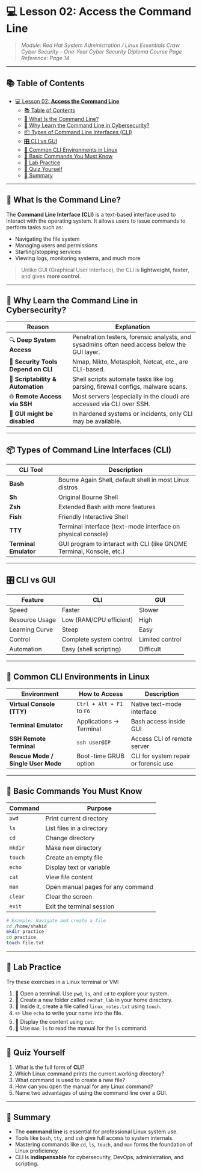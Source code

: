 # 💻 Lesson 02: **Access the Command Line**

> *Module: Red Hat System Administration / Linux Essentials*
> *Craw Cyber Security – One-Year Cyber Security Diploma Course*
> *Page Reference: Page 14*

---

## 📚 Table of Contents

- [💻 Lesson 02: **Access the Command Line**](#-lesson-02-access-the-command-line)
  - [📚 Table of Contents](#-table-of-contents)
  - [🎯 What Is the Command Line?](#-what-is-the-command-line)
  - [🧠 Why Learn the Command Line in Cybersecurity?](#-why-learn-the-command-line-in-cybersecurity)
  - [📦 Types of Command Line Interfaces (CLI)](#-types-of-command-line-interfaces-cli)
  - [🎛️ CLI vs GUI](#️-cli-vs-gui)
  - [🔑 Common CLI Environments in Linux](#-common-cli-environments-in-linux)
  - [🧰 Basic Commands You Must Know](#-basic-commands-you-must-know)
  - [🧪 Lab Practice](#-lab-practice)
  - [🧠 Quiz Yourself](#-quiz-yourself)
  - [📎 Summary](#-summary)

---

## 🎯 What Is the Command Line?

The **Command Line Interface (CLI)** is a text-based interface used to interact with the operating system. It allows users to issue commands to perform tasks such as:

- Navigating the file system
- Managing users and permissions
- Starting/stopping services
- Viewing logs, monitoring systems, and much more

> Unlike GUI (Graphical User Interface), the CLI is **lightweight, faster**, and gives **more control**.

---

## 🧠 Why Learn the Command Line in Cybersecurity?

| Reason                              | Explanation                                                                                  |
| ----------------------------------- | -------------------------------------------------------------------------------------------- |
| 🔍 **Deep System Access**           | Penetration testers, forensic analysts, and sysadmins often need access below the GUI layer. |
| 🧪 **Security Tools Depend on CLI** | Nmap, Nikto, Metasploit, Netcat, etc., are CLI-based.                                        |
| 📁 **Scriptability & Automation**   | Shell scripts automate tasks like log parsing, firewall configs, malware scans.              |
| 🌐 **Remote Access via SSH**        | Most servers (especially in the cloud) are accessed via CLI over SSH.                        |
| 🔐 **GUI might be disabled**        | In hardened systems or incidents, only CLI may be available.                                 |

---

## 📦 Types of Command Line Interfaces (CLI)

| CLI Tool              | Description                                                           |
| --------------------- | --------------------------------------------------------------------- |
| **Bash**              | Bourne Again Shell, default shell in most Linux distros               |
| **Sh**                | Original Bourne Shell                                                 |
| **Zsh**               | Extended Bash with more features                                      |
| **Fish**              | Friendly Interactive Shell                                            |
| **TTY**               | Terminal interface (text-mode interface on physical console)          |
| **Terminal Emulator** | GUI program to interact with CLI (like GNOME Terminal, Konsole, etc.) |

---

## 🎛️ CLI vs GUI

| Feature        | CLI                     | GUI             |
| -------------- | ----------------------- | --------------- |
| Speed          | Faster                  | Slower          |
| Resource Usage | Low (RAM/CPU efficient) | High            |
| Learning Curve | Steep                   | Easy            |
| Control        | Complete system control | Limited control |
| Automation     | Easy (shell scripting)  | Difficult       |

---

## 🔑 Common CLI Environments in Linux

| Environment                        | How to Access             | Description                           |
| ---------------------------------- | ------------------------- | ------------------------------------- |
| **Virtual Console (TTY)**          | `Ctrl + Alt + F1` to `F6` | Native text-mode interface            |
| **Terminal Emulator**              | Applications → Terminal   | Bash access inside GUI                |
| **SSH Remote Terminal**            | `ssh user@IP`             | Access CLI of remote server           |
| **Rescue Mode / Single User Mode** | Boot-time GRUB option     | CLI for system repair or forensic use |

---

## 🧰 Basic Commands You Must Know

| Command | Purpose                           |
| ------- | --------------------------------- |
| `pwd`   | Print current directory           |
| `ls`    | List files in a directory         |
| `cd`    | Change directory                  |
| `mkdir` | Make new directory                |
| `touch` | Create an empty file              |
| `echo`  | Display text or variable          |
| `cat`   | View file content                 |
| `man`   | Open manual pages for any command |
| `clear` | Clear the screen                  |
| `exit`  | Exit the terminal session         |

```bash
# Example: Navigate and create a file
cd /home/shahid
mkdir practice
cd practice
touch file.txt
```

---

## 🧪 Lab Practice

Try these exercises in a Linux terminal or VM:

1. 🔎 Open a terminal. Use `pwd`, `ls`, and `cd` to explore your system.
2. 📁 Create a new folder called `redhat_lab` in your home directory.
3. 📝 Inside it, create a file called `linux_notes.txt` using `touch`.
4. ✏️ Use `echo` to write your name into the file.
5. 📜 Display the content using `cat`.
6. 🔄 Use `man ls` to read the manual for the `ls` command.

---

## 🧠 Quiz Yourself

1. What is the full form of **CLI**?
2. Which Linux command prints the current working directory?
3. What command is used to create a new file?
4. How can you open the manual for any Linux command?
5. Name two advantages of using the command line over a GUI.

---

## 📎 Summary

- The **command line** is essential for professional Linux system use.
- Tools like `bash`, `tty`, and `ssh` give full access to system internals.
- Mastering commands like `cd`, `ls`, `touch`, and `man` forms the foundation of Linux proficiency.
- CLI is **indispensable** for cybersecurity, DevOps, administration, and scripting.

